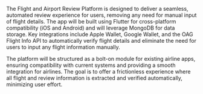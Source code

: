 The Flight and Airport Review Platform is designed to deliver a seamless, automated review experience for users, removing any need for manual input of flight details. The app will be built using Flutter for cross-platform compatibility (iOS and Android) and will leverage MongoDB for data storage. Key integrations include Apple Wallet, Google Wallet, and the OAG Flight Info API to automatically verify flight details and eliminate the need for users to input any flight information manually.

The platform will be structured as a bolt-on module for existing airline apps, ensuring compatibility with current systems and providing a smooth integration for airlines. The goal is to offer a frictionless experience where all flight and review information is extracted and verified automatically, minimizing user effort.
